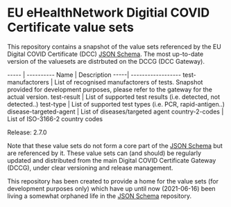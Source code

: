 # EU eHealthNetwork Digitial COVID Certificate value sets

This repository contains a snapshot of the value sets referenced by the EU Digital COVID Certificate (DCC) [JSON Schema](https://github.com/ehn-dcc-development/ehn-dcc-schema). The most up-to-date version of the valuesets are distrbuted on the DCCG (DCC Gateway).

----- | ----------
Name | Description
-----| ------------------
test-manufactorers | List of recognised manufactorers of tests. Snapshot provided for development purposes, please refer to the gateway for the actual version.
test-result | List of supported test results (i.e. detected, not detected..)
test-type | List of supported test types (i.e. PCR, rapid-antigen..)
disease-targeted-agent | List of diseases/targeted agent 
country-2-codes | List of ISO-3166-2 country codes


Release: 2.7.0

Note that these value sets do not form a core part of the [JSON Schema](https://github.com/ehn-dcc-development/ehn-dcc-schema) but are referenced by it. These value sets can (and should) be regularly updated and distributed from the main Digital COVID Certificate Gateway (DCCG), under clear versioning and release management.

This repository has been created to provide a home for the value sets (for development purposes only) which have up until now (2021-06-16) been living a somewhat orphaned life in the [JSON Schema](https://github.com/ehn-dcc-development/ehn-dcc-schema) repository.

